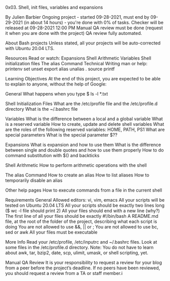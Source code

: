 0x03. Shell, init files, variables and expansions

By Julien Barbier
Ongoing project - started 09-28-2021, must end by 09-29-2021 (in about 14 hours) - you're done with 0% of tasks.
Checker will be released at 09-28-2021 12:00 PM
Manual QA review must be done (request it when you are done with the project)
QA review fully automated.

About Bash projects
Unless stated, all your projects will be auto-corrected with Ubuntu 20.04 LTS.

Resources
Read or watch:
Expansions
Shell Arithmetic
Variables
Shell initialization files
The alias Command
Technical Writing
man or help:
printenv
set
unset
export
alias
unalias
.
source
printf

Learning Objectives
At the end of this project, you are expected to be able to explain to anyone, without the help of Google:

General
What happens when you type $ ls -l *.txt

Shell Initialization Files
What are the /etc/profile file and the /etc/profile.d directory
What is the ~/.bashrc file

Variables
What is the difference between a local and a global variable
What is a reserved variable
How to create, update and delete shell variables
What are the roles of the following reserved variables: HOME, PATH, PS1
What are special parameters
What is the special parameter $??

Expansions
What is expansion and how to use them
What is the difference between single and double quotes and how to use them properly
How to do command substitution with $() and backticks

Shell Arithmetic
How to perform arithmetic operations with the shell

The alias Command
How to create an alias
How to list aliases
How to temporarily disable an alias

Other help pages
How to execute commands from a file in the current shell

Requirements
General
Allowed editors: vi, vim, emacs
All your scripts will be tested on Ubuntu 20.04 LTS
All your scripts should be exactly two lines long ($ wc -l file should print 2)
All your files should end with a new line (why?)
The first line of all your files should be exactly #!/bin/bash
A README.md file, at the root of the folder of the project, describing what each script is doing
You are not allowed to use &&, || or ;
You are not allowed to use bc, sed or awk
All your files must be executable

More Info
Read your /etc/profile, /etc/inputrc and ~/.bashrc files.
Look at some files in the /etc/profile.d directory.
Note: You do not have to learn about awk, tar, bzip2, date, scp, ulimit, umask, or shell scripting, yet.

Manual QA Review
It is your responsibility to request a review for your blog from a peer before the project’s deadline. If no peers have been reviewed, you should request a review from a TA or staff member.i
